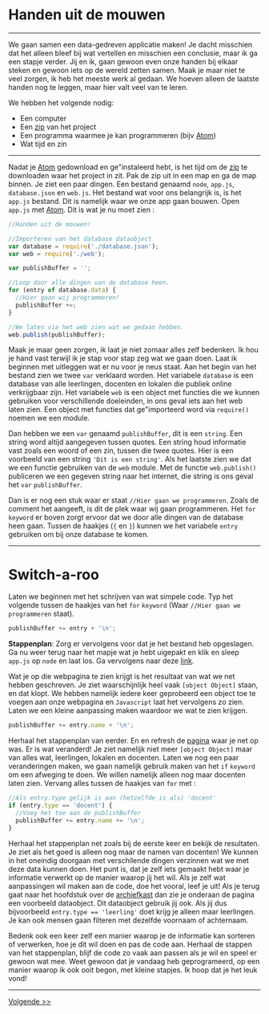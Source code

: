 # Handen uit de mouwen
---

We gaan samen een data-gedreven applicatie maken! Je dacht misschien dat het alleen bleef bij wat vertellen en misschien een conclusie, maar ik ga een stapje verder. Jij en ik, gaan gewoon even onze handen bij elkaar steken en gewoon iets op de wereld zetten samen. Maak je maar niet te veel zorgen, ik heb het meeste werk al gedaan. We hoeven alleen de laatste handen nog te leggen, maar hier valt veel van te leren.

We hebben het volgende nodig:
  * Een computer
  * Een [zip](#) van het project
  * Een programma waarmee je kan programmeren (bijv [Atom](http://atom.io))
  * Wat tijd en zin

---
Nadat je [Atom](http://atom.io) gedownload en ge"instaleerd hebt, is het tijd om de [zip](#) te downloaden waar het project in zit.
Pak de zip uit in een map en ga de map binnen. Je ziet een paar dingen. Een bestand genaamd `node`, `app.js`, `database.json` en `web.js`. Het bestand wat voor ons belangrijk is, is het `app.js` bestand. Dit is namelijk waar we onze app gaan bouwen. Open `app.js` met [Atom](http://atom.io). Dit is wat je nu moet zien :

```javascript
//Handen uit de mouwen!

//Importeren van het database dataobject
var database = require('./database.json');
var web = require('./web');

var publishBuffer = '';

//Loop door alle dingen van de database heen.
for (entry of database.data) {
  //Hier gaan wij programmeren!
  publishBuffer +=;
}

//We laten via het web zien wat we gedaan hebben.
web.publish(publishBuffer);

```

Maak je maar geen zorgen, ik laat je niet zomaar alles zelf bedenken. Ik hou je hand vast terwijl ik je stap voor stap zeg wat we gaan doen. Laat ik beginnen met uitleggen wat er nu voor je neus staat. Aan het begin van het bestand zien we twee `var` verklaard worden. Het variabele `database` is een database van alle leerlingen, docenten en lokalen die publiek online verkrijgbaar zijn. Het variabele `web` is een object met functies die we kunnen gebruiken voor verschillende doeleinden, in ons geval iets aan het web laten zien. Een object met functies dat ge"importeerd word via `require()` noemen we een module.

Dan hebben we een `var` genaamd `publishBuffer`, dit is een `string`. Een string word altijd aangegeven tussen quotes. Een string houd informatie vast zoals een woord of een zin, tussen die twee quotes. Hier is een voorbeeld van een string `'Dit is een string'`. Als het laatste zien we dat we een functie gebruiken van de `web` module. Met de functie `web.publish()` publiceren we een gegeven string naar het internet, die string is ons geval het `var` `publishBuffer`.

Dan is er nog een stuk waar er staat `//Hier gaan we programmeren`. Zoals de comment het aangeeft, is dit de plek waar wij gaan programmeren. Het `for` `keyword` er boven zorgt ervoor dat we door alle dingen van de database heen gaan. Tussen de haakjes (`{` en `}`) kunnen we het variabele `entry` gebruiken om bij onze database te komen.

---

# Switch-a-roo

Laten we beginnen met het schrijven van wat simpele code. Typ het volgende tussen de haakjes van het `for` `keyword` (Waar `//Hier gaan we programmeren` staat).

```javascript
publishBuffer += entry + '\n';
```
**Stappenplan**: Zorg er vervolgens voor dat je het bestand heb opgeslagen. Ga nu weer terug naar het mapje wat je hebt uigepakt en klik en sleep `app.js` op `node` en laat los. Ga vervolgens naar deze [link](http://localhost:1025).

 Wat je op die webpagina te zien krijgt is het resultaat van wat we net hebben geschreven. Je ziet waarschijnlijk heel vaak `[object Object]` staan, en dat klopt. We hebben namelijk iedere keer geprobeerd een object toe te voegen aan onze webpagina en `Javascript` laat het vervolgens zo zien. Laten we een kleine aanpassing maken waardoor we wat te zien krijgen.

```javascript
publishBuffer += entry.name + '\n';
```

Herhaal het stappenplan van eerder. En en refresh de [pagina](http://localhost:1025) waar je net op was.
Er is wat veranderd! Je ziet namelijk niet meer `[object Object]` maar van alles wat, leerlingen, lokalen en docenten. Laten we nog een paar veranderingen maken, we gaan namelijk gebruik maken van het `if` `keyword` om een afweging te doen. We willen namelijk alleen nog maar docenten laten zien. Vervang alles tussen de haakjes van `for` met :

```javascript
//Als entry.type gelijk is aan (hetzelfde is als) 'docent'
if (entry.type == 'docent') {
  //Voeg het toe aan de publishBuffer
  publishBuffer += entry.name += '\n';
}
```

Herhaal het stappenplan net zoals bij de eerste keer en bekijk de resultaten. Je ziet als het goed is alleen nog maar de namen van docenten! We kunnen in het oneindig doorgaan met verschilende dingen verzinnen wat we met deze data kunnen doen. Het punt is, dat je zelf iets gemaakt hebt waar je informatie verwerkt op de manier waarop jij het wil. Als je zelf wat aanpassingen wil maken aan de code, doe het vooral, leef je uit! Als je terug gaat naar het hoofdstuk over de [archiefkast](/opzoek) dan zie je onderaan de pagina een voorbeeld dataobject. Dit dataobject gebruik jij ook. Als jij dus bijvoorbeeld `entry.type == 'leerling'` doet krijg je alleen maar leerlingen. Je kan ook mensen gaan filteren met dezelfde voornaam of achternaam.

Bedenk ook een keer zelf een manier waarop je de informatie kan sorteren of verwerken, hoe je dit wil doen en pas de code aan. Herhaal de stappen van het stappenplan, blijf de code zo vaak aan passen als je wil en speel er gewoon wat mee. Weet gewoon dat je vandaag heb geprogrameerd, op een manier waarop ik ook ooit begon, met kleine stapjes. Ik hoop dat je het leuk vond!

---
[Volgende >>](/conclusie)
